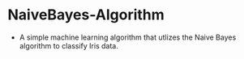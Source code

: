 # NaiveBayes-Algorithm
- A simple machine learning algorithm that utlizes the Naive Bayes algorithm to classify Iris data.
